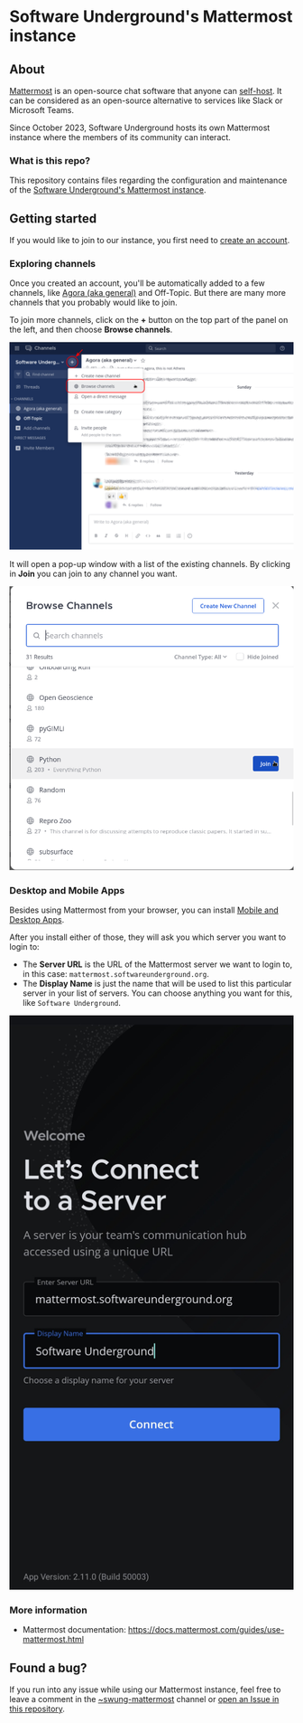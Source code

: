 # Software Underground's Mattermost instance

## About

[Mattermost][mattermost] is an open-source chat software that anyone can
[self-host][selfhosting]. It can be considered as an open-source alternative to
services like Slack or Microsoft Teams.

Since October 2023, Software Underground hosts its own Mattermost instance
where the members of its community can interact.

### What is this repo?

This repository contains files regarding the configuration and maintenance of
the [Software Underground's Mattermost instance][mattermost.swung].

## Getting started

If you would like to join to our instance, you first need to [create an
account][create-account].

### Exploring channels

Once you created an account, you'll be automatically added to a few channels,
like [Agora (aka general)][general] and Off-Topic.
But there are many more channels that you probably would like to join.

To join more channels, click on the **+** button on the top part of the panel
on the left, and then choose **Browse channels**.

![Screen capture showing how to browse channels](_assets/browse-channels.png)

It will open a pop-up window with a list of the existing channels. By clicking
in **Join** you can join to any channel you want.

![Screen capture showing how to join a channel](_assets/join-channel.png)


### Desktop and Mobile Apps

Besides using Mattermost from your browser, you can install [Mobile and Desktop
Apps][mattermost.apps].

After you install either of those, they will ask you which server you want to
login to:

- The **Server URL** is the URL of the Mattermost server we want to login to, in
this case: `mattermost.softwareunderground.org`.
- The **Display Name** is just the name that will be used to list this
  particular server in your list of servers. You can choose anything you want
  for this, like `Software Underground`.

![Screen capture showing how to set up the mobile app](_assets/app.jpg)

### More information

- Mattermost documentation: https://docs.mattermost.com/guides/use-mattermost.html


## Found a bug?

If you run into any issue while using our Mattermost instance, feel free to
leave a comment in the [~swung-mattermost][swung-mattermost.channel] channel or
[open an Issue in this repository][open-issue].


[open-issue]: https://github.com/softwareunderground/mattermost/issues/new/choose
[swung-mattermost.channel]: https://mattermost.softwareunderground.org/swung/channels/swung-mattermost
[mattermost.apps]: https://mattermost.com/apps/
[general]: https://mattermost.softwareunderground.org/swung/channels/town-square
[mattermost.swung]: https://mattermost.softwareunderground.org
[create-account]: https://mattermost.softwareunderground.org/signup_user_complete
[mattermost]: https://mattermost.com/
[selfhosting]: https://en.wikipedia.org/wiki/Self-hosting_(web_services)
